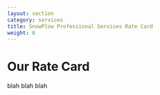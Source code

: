 ```yaml
---
layout: section
category: services
title: SnowPlow Professional Services Rate Card
weight: 6
---
```


# Our Rate Card

blah blah blah